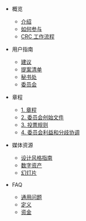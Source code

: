 

- 概览

    - [介绍](/zh/overview/intro.md)
    - [如何参与](/zh/overview/contribute.md)
    - [CRC 工作流程](/zh/overview/crc.md)

- 用户指南

    - [建议](/zh/guide/suggestions.md)
    - [提案清单](/zh/guide/proposals.md)
    - [秘书处](/zh/guide/secretariat.md)
    - [委员会](/zh/guide/council.md)

- 章程

    - [1. 章程](/zh/constitution/constitution.md)
    - [2. 委员会创始文件](/zh/constitution/founding.md)
    - [3. 投票规则](/zh/constitution/voting.md)
    - [4. 委员会利益和分歧协调](/zh/constitution/conflict-of-interest.md)

- 媒体资源

    - [设计风格指南](/zh/media/style-guide.md)
    - [数字资产](/zh/media/assets.md)
    - [幻灯片](/zh/media/slides.md)

- FAQ
    - [通用问题](/zh/faq/general.md)
    - [定义](/zh/faq/definitions.md)
    - [资金](/zh/faq/funding.md)

